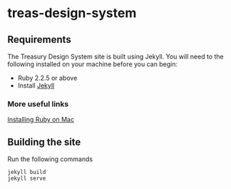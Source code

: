 # treas-design-system

## Requirements

The Treasury Design System site is built using Jekyll. You will need to the following installed on your machine before you can begin:
* Ruby 2.2.5 or above
* Install [Jekyll](https://jekyllrb.com/docs/installation/)

### More useful links
[Installing Ruby on Mac](https://jekyllrb.com/docs/installation/macos/)

## Building the site

Run the following commands
```
jekyll build
jekyll serve

```
